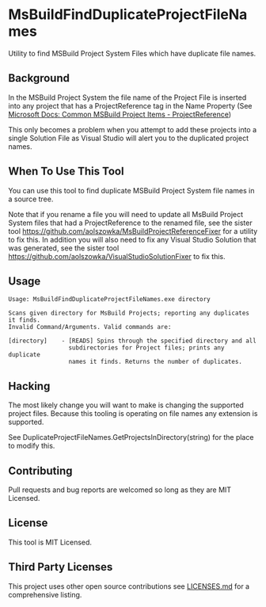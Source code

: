 # MsBuildFindDuplicateProjectFileNames
Utility to find MSBuild Project System Files which have duplicate file names.

## Background
In the MSBuild Project System the file name of the Project File is inserted into any project that has a ProjectReference tag in the Name Property (See [Microsoft Docs: Common MSBuild Project Items - ProjectReference](https://docs.microsoft.com/en-us/visualstudio/msbuild/common-msbuild-project-items?view=vs-2017#projectreference))

This only becomes a problem when you attempt to add these projects into a single Solution File as Visual Studio will alert you to the duplicated project names.

## When To Use This Tool
You can use this tool to find duplicate MSBuild Project System file names in a source tree.

Note that if you rename a file you will need to update all MsBuild Project System files that had a ProjectReference to the renamed file, see the sister tool https://github.com/aolszowka/MsBuildProjectReferenceFixer for a utility to fix this. In addition you will also need to fix any Visual Studio Solution that was generated, see the sister tool https://github.com/aolszowka/VisualStudioSolutionFixer to fix this.

## Usage
```
Usage: MsBuildFindDuplicateProjectFileNames.exe directory

Scans given directory for MsBuild Projects; reporting any duplicates it finds.
Invalid Command/Arguments. Valid commands are:

[directory]    - [READS] Spins through the specified directory and all
                 subdirectories for Project files; prints any duplicate
                 names it finds. Returns the number of duplicates.
```

## Hacking
The most likely change you will want to make is changing the supported project files. Because this tooling is operating on file names any extension is supported.

See DuplicateProjectFileNames.GetProjectsInDirectory(string) for the place to modify this.

## Contributing
Pull requests and bug reports are welcomed so long as they are MIT Licensed.

## License
This tool is MIT Licensed.

## Third Party Licenses
This project uses other open source contributions see [LICENSES.md](LICENSES.md) for a comprehensive listing.
